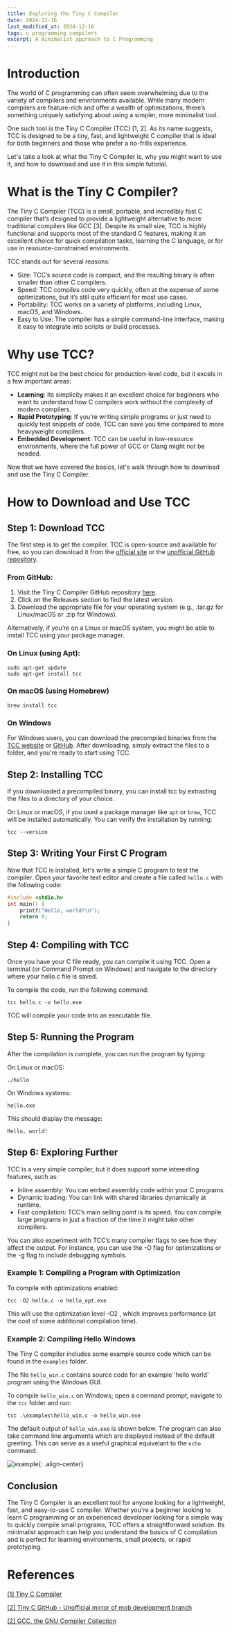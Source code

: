 ```yaml
---
title: Exploring the Tiny C Compiler
date: 2024-12-16
last_modified_at: 2024-12-16
tags: c programming compilers
excerpt: A minimalist approach to C Programming
---
```


# Introduction
The world of C programming can often seem overwhelming due to the variety of compilers and
environments available. While many modern compilers are feature-rich and offer a wealth of
optimizations, there’s something uniquely satisfying about using a simpler, more minimalist tool.

One such tool is the Tiny C Compiler (TCC) [1, 2]. As its name suggests, TCC is designed to be a tiny, fast,
and lightweight C compiler that is ideal for both beginners and those who prefer a no-frills
experience.

Let's take a look at what the Tiny C Compiler is, why you might want to use it, and how
to download and use it in this simple tutorial.

# What is the Tiny C Compiler?
The Tiny C Compiler (TCC) is a small, portable, and incredibly fast C compiler that’s designed to
provide a lightweight alternative to more traditional compilers like GCC [3]. Despite its small size, TCC
is highly functional and supports most of the standard C features, making it an excellent choice for
quick compilation tasks, learning the C language, or for use in resource-constrained environments.

TCC stands out for several reasons:
- Size: TCC’s source code is compact, and the resulting binary is often smaller than other C
compilers.
- Speed: TCC compiles code very quickly, often at the expense of some optimizations, but it’s
still quite efficient for most use cases.
- Portability: TCC works on a variety of platforms, including Linux, macOS, and Windows.
- Easy to Use: The compiler has a simple command-line interface, making it easy to integrate
into scripts or build processes.


# Why use TCC?
TCC might not be the best choice for production-level code, but it excels in a few important areas:

- **Learning**: Its simplicity makes it an excellent choice for beginners who want to understand
how C compilers work without the complexity of modern compilers.
- **Rapid Prototyping**: If you’re writing simple programs or just need to quickly test snippets of code, TCC can save you time compared to more heavyweight compilers.
- **Embedded Development**: TCC can be useful in low-resource environments, where the full
power of GCC or Clang might not be needed.

Now that we have covered the basics, let's walk through how to download and use the Tiny C
Compiler.

# How to Download and Use TCC
## Step 1: Download TCC
The first step is to get the compiler. TCC is open-source and available for free, so you can
download it from the [official site](https://www.bellard.org/tcc/) or the [unofficial GitHub repository](https://github.com/TinyCC/tinycc).

### From GitHub:
1. Visit the Tiny C Compiler GitHub repository [here](https://github.com/TinyCC/tinycc).
2. Click on the Releases section to find the latest version.
3. Download the appropriate file for your operating system (e.g., .tar.gz for Linux/macOS or
.zip for Windows).

Alternatively, if you’re on a Linux or macOS system, you might be able to install TCC using your package manager.

### On Linux (using Apt):

```
sudo apt-get update
sudo apt-get install tcc
```

### On macOS (using Homebrew)
`brew install tcc`

### On Windows
For Windows users, you can download the precompiled binaries from the [TCC website](https://www.bellard.org/tcc/) or [GitHub](https://github.com/TinyCC/tinycc). After downloading, simply extract the files to a folder, and you're ready to start using TCC.

## Step 2: Installing TCC
If you downloaded a precompiled binary, you can install tcc by extracting the
files to a directory of your choice.

On Linux or macOS, if you used a package manager like `apt` or `brew`, TCC will be installed
automatically. You can verify the installation by running:

`tcc --version`

## Step 3: Writing Your First C Program
Now that TCC is installed, let's write a simple C program to test the compiler. Open your favorite
text editor and create a file called `hello.c` with the following code:

```c
#include <stdio.h>
int main() {
    printf("Hello, world!\n");
    return 0;
}
```


## Step 4: Compiling with TCC
Once you have your C file ready, you can compile it using TCC. Open a terminal (or Command
Prompt on Windows) and navigate to the directory where your hello.c file is saved.

To compile the code, run the following command:

``tcc hello.c -o hello.exe``

TCC will compile your code into an executable file.

## Step 5: Running the Program
After the compilation is complete, you can run the program by typing:

On Linux or macOS:

`./hello`

On Windows systems:

`hello.exe`

This should display the message:

``Hello, world!``

## Step 6: Exploring Further
TCC is a very simple compiler, but it does support some interesting features, such as:
- Inline assembly: You can embed assembly code within your C programs.
- Dynamic loading: You can link with shared libraries dynamically at runtime.
- Fast compilation: TCC’s main selling point is its speed. You can compile large programs in just
a fraction of the time it might take other compilers.

You can also experiment with TCC’s many compiler flags to see how they affect the output. For
instance, you can use the -O flag for optimizations or the -g flag to include debugging symbols.

### Example 1: Compiling a Program with Optimization
To compile with optimizations enabled:

`tcc -O2 hello.c -o hello_opt.exe`

This will use the optimization level -O2 , which improves performance (at the cost of some
additional compilation time).

### Example 2: Compiling Hello Windows
The Tiny C compiler includes some example source code which can be found in the `examples` folder.

The file `hello_win.c` contains source code for an example 'hello world' program using the Windows GUI.

To compile `hello_win.c` on Windows; open a command prompt, navigate to the `tcc` folder and run:

`tcc .\examples\hello_win.c -o hello_win.exe`

The default output of `hello_win.exe` is shown below. The program can also take command line arguments which are displayed instead of the default greeting. This can serve as a useful graphical equivelant to the `echo` command.

![example](/assets/images/2024-12-16-tiny-c-compiler.png){: .align-center}

## Conclusion
The Tiny C Compiler is an excellent tool for anyone looking for a lightweight, fast, and easy-to-use
C compiler. Whether you're a beginner looking to learn C programming or an experienced
developer looking for a simple way to quickly compile small programs, TCC offers a straightforward
solution. Its minimalist approach can help you understand the basics of C compilation and is perfect for
learning environments, small projects, or rapid prototyping.

# References
[[1] Tiny C Compiler](https://www.bellard.org/tcc/)

[[2] Tiny C GitHub - Unofficial mirror of mob development branch](https://github.com/TinyCC/tinycc)

[[2] GCC, the GNU Compiler Collection]((https://gcc.gnu.org/))
